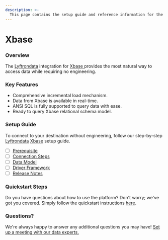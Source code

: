 ```yaml
---
description: >-
  This page contains the setup guide and reference information for the Xbase source connector.
---
```


# Xbase

### Overview

The [Lyftrondata](https://www.lyftrondata.com/) integration for [Xbase](https://www.lyftrondata.com/integration/xbase/)[ ](https://www.lyftrondata.com/integration/xbase/)provides the most natural way to access data while requiring no engineering.

### Key Features

* Comprehensive incremental load mechanism.
* Data from Xbase is available in real-time.&#x20;
* ANSI SQL is fully supported to query data with ease.
* Ready to query Xbase relational schema model.

### Setup Guide

To connect to your destination without engineering, follow our step-by-step [Lyftrondata](https://www.lyftrondata.com/)  [Xbase](https://www.lyftrondata.com/integration/xbase/) setup guide.

* [ ] [Prerequisite](../../technology-analytics/xbase/prerequisite.md)
* [ ] [Connection Steps](../../technology-analytics/xbase/connection-steps.md)
* [ ] [Data Model](../../technology-analytics/xbase/data-model/)
* [ ] [Driver Framework](../../technology-analytics/xbase/driver-framework/)
* [ ] [Release Notes](../../technology-analytics/xbase/release-notes.md)

### Quickstart Steps

Do you have questions about how to use the platform? Don't worry; we've got you covered. Simply follow the quickstart instructions [here](../../../quickstart-steps.md).

### Questions? <a href="#questions" id="questions"></a>

We're always happy to answer any additional questions you may have! [Set up a meeting with our data experts.](https://www.lyftrondata.com/book-a-meeting/)

